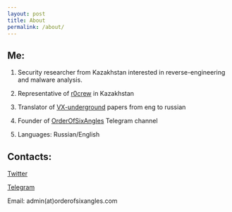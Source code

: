 ```yaml
---
layout: post
title: About
permalink: /about/
---
```


## Me:

1. Security researcher from Kazakhstan interested in reverse-engineering and malware analysis.

2. Representative of [r0crew](https://forum.reverse4you.org/) in Kazakhstan

3. Translator of [VX-underground](https://vxug.fakedoma.in/ru.html) papers from eng to russian

4. Founder of [OrderOfSixAngles](https://t.me/orderofsixangles) Telegram channel

5. Languages: Russian/English



## Contacts:

[Twitter](https://twitter.com/thatskriptkid)

[Telegram](https://t.me/Thatskriptkid)

Email: admin(at)orderofsixangles.com

